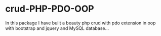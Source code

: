 # crud-PHP-PDO-OOP
In this package I have built a beauty php crud with pdo extension in oop with bootstrap and jquery and MySQL database...
